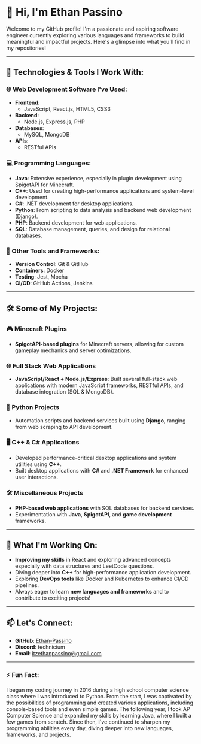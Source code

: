 # 👋 Hi, I'm Ethan Passino

Welcome to my GitHub profile! I'm a passionate and aspiring software engineer currently exploring various languages and frameworks to build meaningful and impactful projects. Here's a glimpse into what you'll find in my repositories!

---

## 🔧 Technologies & Tools I Work With:

### 🌐 Web Development Software I've Used:
- **Frontend**: 
  - JavaScript, React.js, HTML5, CSS3
- **Backend**:
  - Node.js, Express.js, PHP
- **Databases**: 
  - MySQL, MongoDB
- **APIs**: 
  - RESTful APIs

### 💻 Programming Languages:
- **Java**: Extensive experience, especially in plugin development using SpigotAPI for Minecraft.
- **C++**: Used for creating high-performance applications and system-level development.
- **C#**: .NET development for desktop applications.
- **Python**: From scripting to data analysis and backend web development (Django).
- **PHP**: Backend development for web applications.
- **SQL**: Database management, queries, and design for relational databases.

### 🔧 Other Tools and Frameworks:
- **Version Control**: Git & GitHub
- **Containers**: Docker
- **Testing**: Jest, Mocha
- **CI/CD**: GitHub Actions, Jenkins

---

## 🛠️ Some of My Projects:

### 🎮 Minecraft Plugins
- **SpigotAPI-based plugins** for Minecraft servers, allowing for custom gameplay mechanics and server optimizations.

### 🌐 Full Stack Web Applications
- **JavaScript/React + Node.js/Express**: Built several full-stack web applications with modern JavaScript frameworks, RESTful APIs, and database integration (SQL & MongoDB).

### 🐍 Python Projects
- Automation scripts and backend services built using **Django**, ranging from web scraping to API development.

### 🖥️ C++ & C# Applications
- Developed performance-critical desktop applications and system utilities using **C++**.
- Built desktop applications with **C#** and **.NET Framework** for enhanced user interactions.

### 🛠️ Miscellaneous Projects
- **PHP-based web applications** with SQL databases for backend services.
- Experimentation with **Java**, **SpigotAPI**, and **game development** frameworks.
  
---

## 🚀 What I'm Working On:
- **Improving my skills** in React and exploring advanced concepts especially with data structures and LeetCode questions.
- Diving deeper into **C++** for high-performance application development.
- Exploring **DevOps tools** like Docker and Kubernetes to enhance CI/CD pipelines.
- Always eager to learn **new languages and frameworks** and to contribute to exciting projects!

---

## 📫 Let's Connect:
- **GitHub**: [Ethan-Passino](https://github.com/Ethan-Passino)
- **Discord**: technicium
- **Email**: itzethanpassino@gmail.com

---

### ⚡ Fun Fact:
I began my coding journey in 2016 during a high school computer science class where I was introduced to Python. From the start, I was captivated by the possibilities of programming and created various applications, including console-based tools and even simple games. The following year, I took AP Computer Science and expanded my skills by learning Java, where I built a few games from scratch. Since then, I've continued to sharpen my programming abilities every day, diving deeper into new languages, frameworks, and projects.
